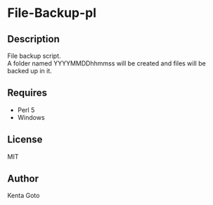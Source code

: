 # File-Backup-pl 

## Description
File backup script.  
A folder named YYYYMMDDhhmmss will be created and files will be backed up in it.

## Requires
- Perl 5  
- Windows  

## License
MIT 

## Author
Kenta Goto 
